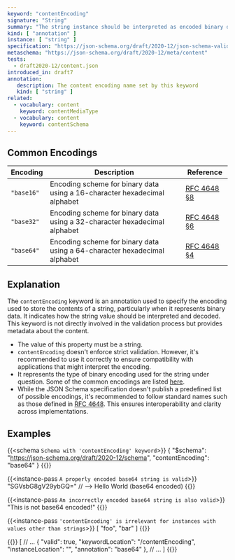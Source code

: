 ```yaml
---
keyword: "contentEncoding"
signature: "String"
summary: "The string instance should be interpreted as encoded binary data and decoded using the encoding named by this property."
kind: [ "annotation" ]
instance: [ "string" ]
specification: "https://json-schema.org/draft/2020-12/json-schema-validation.html#section-8.3"
metaschema: "https://json-schema.org/draft/2020-12/meta/content"
tests:
  - draft2020-12/content.json
introduced_in: draft7
annotation:
   description: The content encoding name set by this keyword
   kind: [ "string" ]
related:
  - vocabulary: content
    keyword: contentMediaType
  - vocabulary: content
    keyword: contentSchema
---
```


## Common Encodings

| Encoding   | Description                                                                                     | Reference |
|------------|-------------------------------------------------------------------------------------------------|-----------|
| `"base16"` | Encoding scheme for binary data using a 16-character hexadecimal alphabet                       | [RFC 4648 §8](https://datatracker.ietf.org/doc/html/rfc4648#section-8) |
| `"base32"` | Encoding scheme for binary data using a 32-character hexadecimal alphabet                                   | [RFC 4648 §6](https://datatracker.ietf.org/doc/html/rfc4648#section-6) |
| `"base64"` | Encoding scheme for binary data using a 64-character hexadecimal alphabet | [RFC 4648 §4](https://datatracker.ietf.org/doc/html/rfc4648#section-4) |


## Explanation

The `contentEncoding` keyword is an annotation used to specify the encoding used to store the contents of a string, particularly when it represents binary data. It indicates how the string value should be interpreted and decoded. This keyword is not directly involved in the validation process but provides metadata about the content.

* The value of this property must be a string.
* `contentEncoding` doesn't enforce strict validation. However, it's recommended to use it correctly to ensure compatibility with applications that might interpret the encoding.
* It represents the type of binary encoding used for the string under question. Some of the common encodings are listed [here](#common-encodings).
* While the JSON Schema specification doesn't publish a predefined list of possible encodings, it's recommended to follow standard names such as those defined in [RFC 4648](https://www.rfc-editor.org/info/rfc4686). This ensures interoperability and clarity across implementations.

## Examples

{{<schema `Schema with 'contentEncoding' keyword`>}}
{
  "$schema": "https://json-schema.org/draft/2020-12/schema",
  "contentEncoding": "base64"
}
{{</schema>}}

{{<instance-pass `A properly encoded base64 string is valid`>}}
"SGVsbG8gV29ybGQ="    // --> Hello World (base64 encoded)
{{</instance-pass>}}

{{<instance-pass `An incorrectly encoded base64 string is also valid`>}}
"This is not base64 encoded!"
{{</instance-pass>}}

{{<instance-pass `'contentEncoding' is irrelevant for instances with values other than strings`>}}
[ "foo", "bar" ]
{{</instance-pass>}}

{{<instance-annotation>}}
[
  // ...
  {
    "valid": true,
    "keywordLocation": "/contentEncoding",
    "instanceLocation": "",
    "annotation": "base64"
  },
  // ...
]
{{</instance-annotation>}}

